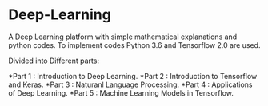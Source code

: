# Deep-Learning

A Deep Learning platform with simple mathematical explanations and python codes. To implement codes Python 3.6 and Tensorflow 2.0 are used.

Divided into Different parts:

*Part 1 : Introduction to Deep Learning.
*Part 2 : Introduction to Tensorflow and Keras.
*Part 3 : Naturanl Language Processing.
*Part 4 : Applications of Deep Learning.
*Part 5 : Machine Learning Models in Tensorflow.
